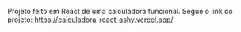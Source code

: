 Projeto feito em React de uma calculadora funcional. Segue o link do projeto: https://calculadora-react-ashy.vercel.app/
